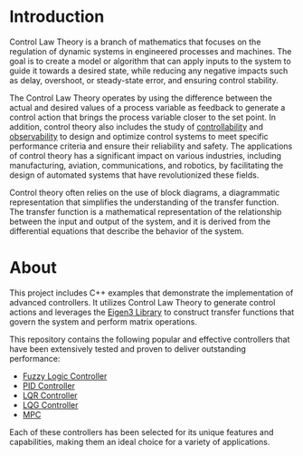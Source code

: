 **Introduction**
====

Control Law Theory is a branch of mathematics that focuses on the regulation of dynamic systems in engineered processes and machines. The goal is to create a model or algorithm that can apply inputs to the system to guide it towards a desired state, while reducing any negative impacts such as delay, overshoot, or steady-state error, and ensuring control stability.

The Control Law Theory operates by using the difference between the actual and desired values of a process variable as feedback to generate a control action that brings the process variable closer to the set point. In addition, control theory also includes the study of [controllability](https://en.wikipedia.org/wiki/Controllability) and [observability](https://en.wikipedia.org/wiki/Observability) to design and optimize control systems to meet specific performance criteria and ensure their reliability and safety. The applications of control theory has a significant impact on various industries, including manufacturing, aviation, communications, and robotics, by facilitating the design of automated systems that have revolutionized these fields.

Control theory often relies on the use of block diagrams, a diagrammatic representation that simplifies the understanding of the transfer function. The transfer function is a mathematical representation of the relationship between the input and output of the system, and it is derived from the differential equations that describe the behavior of the system.

**About**
====
This project includes C++ examples that demonstrate the implementation of advanced controllers. It utilizes Control Law Theory to generate control actions and leverages the [Eigen3 Library](https://eigen.tuxfamily.org/index.php?title=Main_Page) to construct transfer functions that govern the system and perform matrix operations.

This repository contains the following popular and effective controllers that have been extensively tested and proven to deliver outstanding performance:

- [Fuzzy Logic Controller](https://en.wikipedia.org/wiki/Fuzzy_control_system)
- [PID Controller](https://en.wikipedia.org/wiki/PID_controller)
- [LQR Controller](https://en.wikipedia.org/wiki/Linear%E2%80%93quadratic_regulator)
- [LQG Controller](https://en.wikipedia.org/wiki/Linear%E2%80%93quadratic%E2%80%93Gaussian_control)
- [MPC](https://en.wikipedia.org/wiki/Model_predictive_control)

Each of these controllers has been selected for its unique features and capabilities, making them an ideal choice for a variety of applications.
